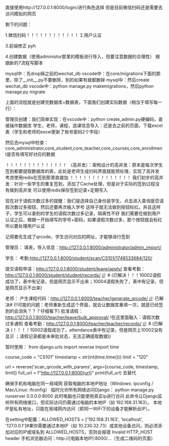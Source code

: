 直接使用http://127.0.0.1:8000/login/进行角色选择
但是目前微信扫码还是需要去访问模拟的网页

剩下的问题：

1.微信扫码！！！！！！！！！！！！
2.用户认证  


3.前端修正  pyh


4.创建数据（使用administor那里的模板进行导入，但要注意数据的合理性） 根据新的7流程写脚本


[//]: # (5.Test)


[//]: # (7.管理员重新导入（管理员修改）   更新数据表student 学号+密码；  teacher  工号+密码    administor  管理号+密码)
mysql中：先drop掉之前的wechat_db
vscode中：在core/migrations下面的那里，除了__init__.py不要删除，别的如果有就都删掉
mysql中：然后create wechat_db
vscode中：python manage.py makemigrations，然后python manage.py migrate     

上面的流程就是创建完数据库+数据表，下面我们创建实际数据（相当于填写每一行）：

管理员创建：我们简单实现：在vscode中：python create_admin.py硬编码，直接操作数据库
学生，老师，课程，选课信息导入：还是去之前的页面，下载excel表（学生和老师的excel更新了账号密码2个字段）

然后去mysql中检查：core_administrator,core_student,core_teacher,core_courses,core_enrollment是否有填写好对应的数据


！！！！！！！！！！！！！！
（高并发）：架构设计的高并发：原本是每次学生签到都要提取数据库的表，此处是老师生成扫码界面就能预处理，实现了高并发
考虑使用redis在签到那里直接加
！！！！！！！！！！！！！！
我们初步的高并发：针对一些学生的重复签到，添加了Cache处理，但是对于实际的签到过程没有做到高并发
可以使用redis保存签到记录+定期写入



现在对于请假次数过多的提醒：我们是选择自己身份是学生，点击进入查询是否请假次数过多按钮，然后还要再次输入学号
这样子就无法做到按钮标红。并且这样子，学生可以查别的学生的请假次数过多记录，隔离性不好
我们需要在做到用户认证之后，根据一开始填写的学号+密码，如果请假次数过多，那个按钮就会标红
所以要处理用户认证

记得要先生成了qrcode，学生访问对应的网址，才能够进行签到


管理员： 
填表，导入信息：http://127.0.0.1:8000/administrator/admin_import/

学生：
考勤:http://127.0.0.1:8000/student/scan/CS101/1748533684/120/

[//]: 已解决# (!!!!重复签到+请假成功的签到未解决)

[//]: 已解决# (！！！！架构问题：应该是老师生成课程二维码那里去处理X-Y，而不是每个学生扫码去处理X-Y)
提交请假申请：http://127.0.0.1:8000/student/leave/apply/
查看考勤：http://127.0.0.1:8000/student/student/records/
[//]: # (已解决！！！10002请假成功了，表中有记录，但是网页显示不出来；10004请假失败了，表中有记录，但是网页显示不出来)

老师：
产生课程代码：http://127.0.0.1:8000/teacher/generate_qrcode/
[//]: 已解决# (!!可能的问题：老师重新生成这个界面，就会让数据库重填一次，就是已经签到的会消失？？？仔细看下)
批准请假：http://127.0.0.1:8000/teacher/leave/bulk_approval/
!在这里面融入：请假次数过多通知
查看考勤：http://127.0.0.1:8000/teacher/teacher/records/
[//]: # (已解决  (！！！！10002请假成功了，attendance表中有记录，但是网页上10002没有显示 ；请假记录都是未审批状态，无法正确提取数据))



暂时使用：
from django.urls import reverse
import time

course_code = "CS101"
timestamp = str(int(time.time()))
limit = "120"

url = reverse('scan_qrcode_with_params', args=[course_code, timestamp, limit]) 
full_url = f"http://127.0.0.1:8000{url}"
print(full_url)
去替代


确保手机和电脑在同一局域网
获取电脑的本地IP地址（Windows: ipconfig / Mac/Linux: ifconfig）
临时允许所有网络访问Django： python manage.py runserver 0.0.0.0:8000  此时电脑也只能使用真实ip进行访问
此命令让Django监听所有网络接口，但实际访问仍需通过电脑的本地IP（如 192.168.31.163）。
本地IP是私有地址，只能在局域网内访问（即同一WiFi下的设备才能解析此IP）。

在setting中配置：ALLOWED_HOSTS = ['192.168.31.163', 'localhost', '127.0.0.1']#果你需要通过本地IP（如 10.230.32.73）或其他设备访问，则必须添加对应的IP或域名到 ALLOWED_HOSTS，否则会报错 Invalid HTTP_HOST header
手机浏览器访问：http://[电脑本地IP]:8000/...（生成二维码的页面）